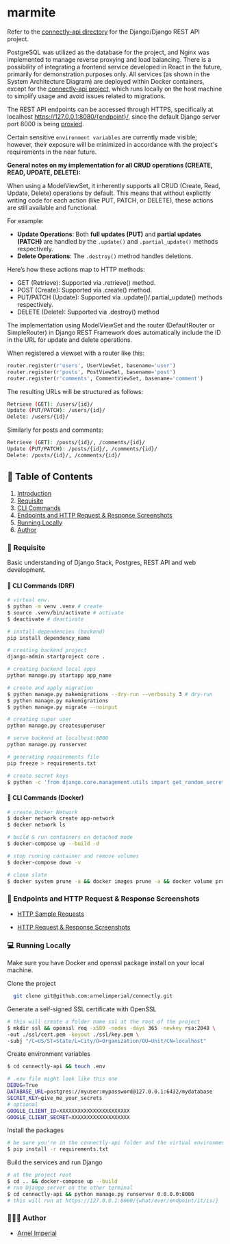 <a name="intro"></a>

# marmite

Refer to the [connectly-api directory](https://github.com/imperionite/marmite/tree/main/connectly-api) for the Django/Django REST API project.

PostgreSQL was utilized as the database for the project, and Nginx was implemented to manage reverse proxying and load balancing. There is a possibility of integrating a frontend service developed in React in the future, primarily for demonstration purposes only. All services (as shown in the System Architecture Diagram) are deployed within Docker containers, except for the [connectly-api project](https://github.com/imperionite/marmite/tree/main/connectly-api), which runs locally on the host machine to simplify usage and avoid issues related to migrations.

The REST API endpoints can be accessed through HTTPS, specifically at localhost https://127.0.0.1:8080/{endpoint}/, since the default Django server port 8000 is being [proxied](https://github.com/imperionite/marmite/blob/main/nginx/nginx.conf).

Certain sensitive `environment variables` are currently made visible; however, their exposure will be minimized in accordance with the project's requirements in the near future.

**General notes on my implementation for all CRUD operations (CREATE, READ, UPDATE, DELETE):**

When using a ModelViewSet, it inherently supports all CRUD (Create, Read, Update, Delete) operations by default. This means that without explicitly writing code for each action (like PUT, PATCH, or DELETE), these actions are still available and functional.

For example:

- **Update Operations**: Both **full updates (PUT)** and **partial updates (PATCH)** are handled by the `.update()` and `.partial_update()` methods respectively.
- **Delete Operations**: The `.destroy()` method handles deletions.

Here’s how these actions map to HTTP methods:

- GET (Retrieve): Supported via .retrieve() method.
- POST (Create): Supported via .create() method.
- PUT/PATCH (Update): Supported via .update()/.partial_update() methods respectively.
- DELETE (Delete): Supported via .destroy() method

The implementation using ModelViewSet and the router (DefaultRouter or SimpleRouter) in Django REST Framework does automatically include the ID in the URL for update and delete operations.

When registered a viewset with a router like this:

```py
router.register(r'users', UserViewSet, basename='user')
router.register(r'posts', PostViewSet, basename='post')
router.register(r'comments', CommentViewSet, basename='comment')
```

The resulting URLs will be structured as follows:

```bash
Retrieve (GET): /users/{id}/
Update (PUT/PATCH): /users/{id}/
Delete: /users/{id}/
```

Similarly for posts and comments:

```bash
Retrieve (GET): /posts/{id}/, /comments/{id}/
Update (PUT/PATCH): /posts/{id}/, /comments/{id}/
Delete: /posts/{id}/, /comments/{id}/
```

## 🧬 Table of Contents

1. [ Introduction ](#intro)
2. [ Requisite ](#requisite)
3. [ CLI Commands ](#commands)
4. [ Endpoints and HTTP Request & Response Screenshots ](#ss)
5. [ Running Locally ](#rl)
6. [ Author ](#author)

<a name="requisite"></a>

### 🤔 Requisite

Basic understanding of Django Stack, Postgres, REST API and web development.

<a name="commands"></a>

#### 🤖 CLI Commands (DRF)

```bash
# virtual env.
$ python -m venv .venv # create
$ source .venv/bin/activate # activate
$ deactivate # deactivate

# install dependencies (backend)
pip install dependency_name

# creating backend project
django-admin startproject core .

# creating backend local apps
python manage.py startapp app_name

# create and apply migration
$ python manage.py makemigrations --dry-run --verbosity 3 # dry-run
$ python manage.py makemigrations
$ python manage.py migrate --noinput

# creating super user
python manage.py createsuperuser

# serve backend at localhost:8000
python manage.py runserver

# generating requirements file
pip freeze > requirements.txt

# create secret keys
$ python -c 'from django.core.management.utils import get_random_secret_key; print(get_random_secret_key())'
```

#### 🤖 CLI Commands (Docker)

```bash
# create Docker Network
$ docker network create app-network
$ docker network ls

# build & run containers on detached mode
$ docker-compose up --build -d

# stop running container and remove volumes
$ docker-compose down -v

# clean slate
$ docker system prune -a && docker images prune -a && docker volume prune -a
```

<a name="ss"></a>

### 📌 Endpoints and HTTP Request & Response Screenshots

- [HTTP Sample Requests](https://github.com/imperionite/marmite/blob/main/rest.http)

- [HTTP Request & Response Screenshots](https://github.com/imperionite/marmite/blob/main/HTTP.md)

<a name="rl"></a>

### 💻 Running Locally

Make sure you have Docker and openssl package install on your local machine.

Clone the project

```bash
  git clone git@github.com:arnelimperial/connectly.git
```

Generate a self-signed SSL certificate with OpenSSL

```bash
# this will create a folder name ssl at the root of the project
$ mkdir ssl && openssl req -x509 -nodes -days 365 -newkey rsa:2048 \
-out ./ssl/cert.pem -keyout ./ssl/key.pem \
-subj "/C=US/ST=State/L=City/O=Organization/OU=Unit/CN=localhost"
```

Create environment variables

```bash
$ cd connectly-api && touch .env

# .env file might look like this one
DEBUG=True
DATABASE_URL=postgres://myuser:mypassword@127.0.0.1:6432/mydatabase
SECRET_KEY=give_me_your_secrets
# optional
GOOGLE_CLIENT_ID=XXXXXXXXXXXXXXXXXXXXXXX
GOOGLE_CLIENT_SECRET=XXXXXXXXXXXXXXXXXXX
```

Install the packages

```bash
# be sure you're in the connectly-api folder and the virtual environment is activated
$ pip install -r requirements.txt
```

Build the services and run Django

```bash
# at the project root
$ cd .. && docker-compose up --build
# run Django server on the other terminal
$ cd connectly-api && python manage.py runserver 0.0.0.0:8000
# this will run at https://127.0.0.1:8080/{what/ever/endpoint/it/is/}
```

<a name="author"></a>

### 👨🏻‍💻 Author

- [Arnel Imperial](https://github.com/imperionite)
